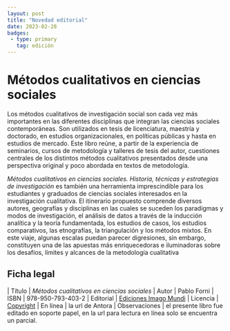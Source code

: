 ```yaml
---
layout: post
title: "Novedad editorial"
date: 2023-02-28
badges:
 - type: primary
   tag: edición
---
```


# Métodos cualitativos en ciencias sociales

Los métodos cualitativos de investigación social son cada vez más importantes en las diferentes disciplinas que integran las ciencias sociales contemporáneas. Son utilizados en tesis de licenciatura, maestría y doctorado, en estudios organizacionales, en políticas públicas y hasta en estudios de mercado. Este libro reúne, a partir de la experiencia de seminarios, cursos de metodología y talleres de tesis del autor, cuestiones centrales de los distintos métodos cualitativos presentados desde una perspectiva original y poco abordada en textos de metodología.

<!--more-->

*Métodos cualitativos en ciencias sociales. Historia, técnicas y estrategias de investigación* es también una herramienta imprescindible para los estudiantes y graduados de ciencias sociales interesados en la investigación cualitativa. El itinerario propuesto comprende diversos autores, geografías y disciplinas en las cuales se suceden los paradigmas y modos de investigación, el análisis de datos a través de la inducción analítica y la teoría fundamentada, los estudios de casos, los estudios comparativos, las etnografías, la triangulación y los métodos mixtos. En este viaje, algunas escalas puedan parecer digresiones, sin embargo, constituyen una de las apuestas más enriquecedoras e iluminadoras sobre los desafíos, límites y alcances de la metodología cualitativa

## Ficha legal

| Título | *Métodos cualitativos en ciencias sociales*
| Autor | Pablo Forni
| ISBN | 978-950-793-403-2
| Editorial | [Ediciones Imago Mundi](https://www.edicionesimagomundi.com/producto/metodos-cualitativos-en-ciencias-sociales/)
| Licencia | [Copyright](https://es.wikipedia.org/wiki/Copyright)
| En línea | la url de Antora
| Observaciones | el presente libro fue editado en soporte papel, en la url para lectura en línea solo se encuentra un parcial.


